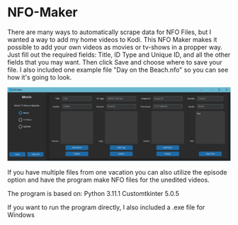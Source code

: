 # NFO-Maker

There are many ways to automatically scrape data for NFO Files, but I wanted a way to add my home videos to Kodi. This NFO Maker makes it possible to add your own videos as movies or tv-shows in a propper way. Just fill out the required fields: Title, ID Type and Unique ID, and all the other fields that you may want. Then click Save and choose where to save your file. I also included one example file "Day on the Beach.nfo" so you can see how it's going to look.

![Picture of the program](Pictures/NFO%20Maker.PNG)

If you have multiple files from one vacation you can also utilize the episode option and have the program make NFO files for the unedited videos.

The program is based on:
Python 3.11.1
Customtkinter 5.0.5

If you want to run the program directly, I also included a .exe file for Windows
